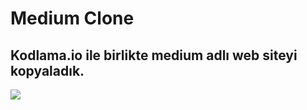 # Medium Clone
## Kodlama.io ile birlikte medium adlı web siteyi kopyaladık.
![](https://pandao.github.io/editor.md/examples/images/4.jpg)
